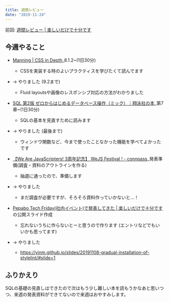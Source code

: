 ```yaml
---
title: 週間レビュー
date: "2019-11-24"
---
```


前回: [週間レビュー | 楽しいだけで十分です](https://yinm.info/20191117/)

## 今週やること

- [Manning | CSS in Depth](https://www.manning.com/books/css-in-depth)_8.1.2~(1日30分)
  - CSSを実装する時のよいプラクティスを学びたくて読んでます
- -> やりました (9.2まで)
  - Fluid layoutsや画像のレスポンシブ対応の方法がわかりました

- [SQL 第2版 ゼロからはじめるデータベース操作（ミック）｜翔泳社の本](https://www.shoeisha.co.jp/book/detail/9784798144450)_第7章~(1日30分)
  - SQLの基本を見直すために読みます
- -> やりました (最後まで)
  - ウィンドウ関数など、今まで使ったことなかった機能を学べてよかったです

- [【We Are JavaScripters! 3周年記念】 WeJS Festival ! - connpass](https://wajs.connpass.com/event/151413/)_発表準備(調査・資料のアウトラインを作る)
  - 抽選に通ったので、準備します
- -> やりました
  - まだ調査が必要ですが、そろそろ資料作っていかないと...！

- [Pepabo Tech Friday(社内イベント)で発表してきた | 楽しいだけで十分です](https://yinm.info/20191108/)の公開スライド作成
  - 忘れないうちに作らないとーと思うので作ります (エントリなどでもいいかも思ってます)
- -> やりました
  - https://yinm.github.io/slides/20191108-gradual-installation-of-stylelint/#slide=1

## ふりかえり
SQLの基礎の見直しはできたので次はもう少し難しい本を読もうかなあと思いつつ、来週の発表資料ができてないので来週はおやすみします。
